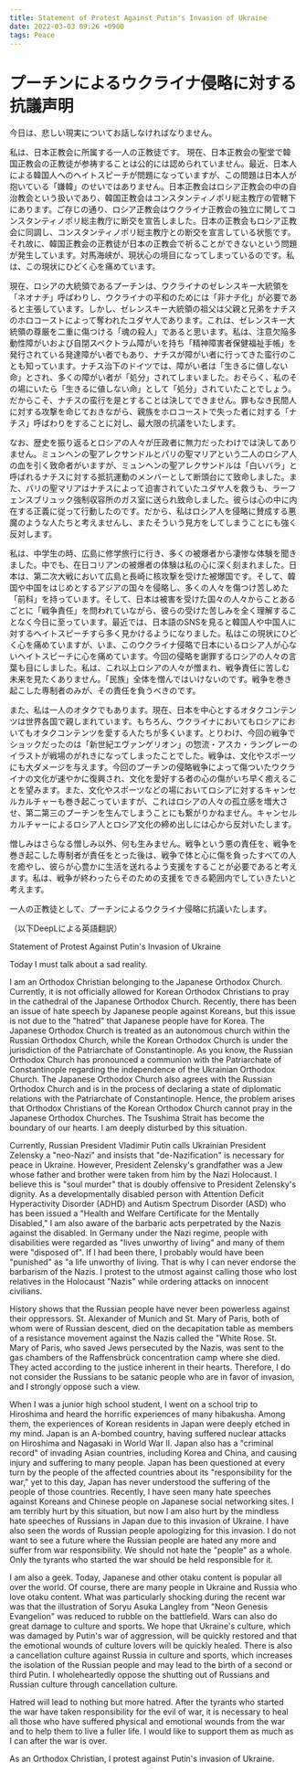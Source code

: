 ```yaml
---
title: Statement of Protest Against Putin's Invasion of Ukraine
date: 2022-03-03 09:26 +0900
tags: Peace
---
```


# プーチンによるウクライナ侵略に対する抗議声明

今日は、悲しい現実についてお話しなければなりません。

私は、日本正教会に所属する一人の正教徒です。
現在、日本正教会の聖堂で韓国正教会の正教徒が参祷することは公的には認められていません。最近、日本人による韓国人へのヘイトスピーチが問題になっていますが、この問題は日本人が抱いている「嫌韓」のせいではありません。日本正教会はロシア正教会の中の自治教会という扱いであり、韓国正教会はコンスタンティノポリ総主教庁の管轄下にあります。ご存じの通り、ロシア正教会はウクライナ正教会の独立に関してコンスタンティノポリ総主教庁に断交を宣告しました。日本の正教会もロシア正教会に同調し、コンスタンティノポリ総主教庁との断交を宣言している状態です。それ故に、韓国正教会の正教徒が日本の正教会で祈ることができないという問題が発生しています。対馬海峡が、現状心の境目になってしまっているのです。私は、この現状にひどく心を痛めています。

現在、ロシアの大統領であるプーチンは、ウクライナのゼレンスキー大統領を「ネオナチ」呼ばわりし、ウクライナの平和のためには「非ナチ化」が必要であると主張しています。しかし、ゼレンスキー大統領の祖父は父親と兄弟をナチスのホロコーストによって奪われたユダヤ人であります。これは、ゼレンスキー大統領の尊厳を二重に傷つける「魂の殺人」であると思います。私は、注意欠陥多動性障がいおよび自閉スペクトラム障がいを持ち「精神障害者保健福祉手帳」を発行されている発達障がい者でもあり、ナチスが障がい者に行ってきた蛮行のことも知っています。ナチス治下のドイツでは、障がい者は「生きるに値しない命」とされ、多くの障がい者が「処分」されてしまいました。おそらく、私のその場にいたら「生きるに値しない命」として「処分」されていたことでしょう。だからこそ、ナチスの蛮行を是とすることは決してできません。罪もなき民間人に対する攻撃を命じておきながら、親族をホロコーストで失った者に対する「ナチス」呼ばわりをすることに対し、最大限の抗議をいたします。

なお、歴史を振り返るとロシアの人々が圧政者に無力だったわけでは決してありません。ミュンヘンの聖アレクサンドルとパリの聖マリアという二人のロシア人の血を引く致命者がいますが、ミュンヘンの聖アレクサンドルは「白いバラ」と呼ばれるナチスに対する抵抗運動のメンバーとして断頭台にて致命しました。また、パリの聖マリアはナチスによって迫害されていたユダヤ人を救うも、ラーフェンスブリュック強制収容所のガス室に送られ致命しました。彼らは心の中に内在する正義に従って行動したのです。だから、私はロシア人を侵略に賛成する悪魔のような人たちと考えませんし、またそういう見方をしてしまうことにも強く反対します。

私は、中学生の時、広島に修学旅行に行き、多くの被爆者から凄惨な体験を聞きました。中でも、在日コリアンの被爆者の体験は私の心に深く刻まれました。日本は、第二次大戦において広島と長崎に核攻撃を受けた被爆国です。そして、韓国や中国をはじめとするアジアの国々を侵略し、多くの人々を傷つけ苦しめた「前科」を持っています。そして、日本は被害を受けた国々の人々からことあるごとに「戦争責任」を問われていながら、彼らの受けた苦しみを全く理解することなく今日に至っています。最近では、日本語のSNSを見ると韓国人や中国人に対するヘイトスピーチすら多く見かけるようになりました。私はこの現状にひどく心を痛めていますが、いま、このウクライナ侵略で日本にいるロシア人が心ないヘイトスピーチに心を痛めています。今回の侵略を謝罪するロシアの人々の言葉も目にしました。私は、これ以上ロシアの人々が憎まれ、戦争責任に苦しむ未来を見たくありません。「民族」全体を憎んではいけないのです。戦争を巻き起こした専制者のみが、その責任を負うべきのです。

また、私は一人のオタクでもあります。現在、日本を中心とするオタクコンテンツは世界各国で親しまれています。もちろん、ウクライナにおいてもロシアにおいてもオタクコンテンツを愛する人たちが多くいます。とりわけ、今回の戦争でショックだったのは「新世紀エヴァンゲリオン」の惣流・アスカ・ラングレーのイラストが戦場のがれきになってしまったことでした。戦争は、文化やスポーツにも大ダメージを与えます。今回のプーチンの侵略戦争によって傷ついたウクライナの文化が速やかに復興され、文化を愛好する者の心の傷がいち早く癒えることを望みます。また、文化やスポーツなどの場においてロシアに対するキャンセルカルチャーも巻き起こっていますが、これはロシアの人々の孤立感を増大させ、第二第三のプーチンを生んでしまうことにも繋がりかねません。キャンセルカルチャーによるロシア人とロシア文化の締め出しには心から反対いたします。

憎しみはさらなる憎しみ以外、何も生みません。戦争という悪の責任を、戦争を巻き起こした専制者が責任をとった後は、戦争で体と心に傷を負ったすべての人を癒やし、彼らが心豊かに生活を送れるよう支援をすることが必要であると考えます。私は、戦争が終わったらそのための支援をできる範囲内でしていきたいと考えます。

一人の正教徒として、プーチンによるウクライナ侵略に抗議いたします。

（以下DeepLによる英語翻訳）

Statement of Protest Against Putin's Invasion of Ukraine

Today I must talk about a sad reality.

I am an Orthodox Christian belonging to the Japanese Orthodox Church.
Currently, it is not officially allowed for Korean Orthodox Christians to pray in the cathedral of the Japanese Orthodox Church. Recently, there has been an issue of hate speech by Japanese people against Koreans, but this issue is not due to the "hatred" that Japanese people have for Korea. The Japanese Orthodox Church is treated as an autonomous church within the Russian Orthodox Church, while the Korean Orthodox Church is under the jurisdiction of the Patriarchate of Constantinople. As you know, the Russian Orthodox Church has pronounced a communion with the Patriarchate of Constantinople regarding the independence of the Ukrainian Orthodox Church. The Japanese Orthodox Church also agrees with the Russian Orthodox Church and is in the process of declaring a state of diplomatic relations with the Patriarchate of Constantinople. Hence, the problem arises that Orthodox Christians of the Korean Orthodox Church cannot pray in the Japanese Orthodox Churches. The Tsushima Strait has become the boundary of our hearts. I am deeply disturbed by this situation.

Currently, Russian President Vladimir Putin calls Ukrainian President Zelensky a "neo-Nazi" and insists that "de-Nazification" is necessary for peace in Ukraine. However, President Zelensky's grandfather was a Jew whose father and brother were taken from him by the Nazi Holocaust. I believe this is "soul murder" that is doubly offensive to President Zelensky's dignity. As a developmentally disabled person with Attention Deficit Hyperactivity Disorder (ADHD) and Autism Spectrum Disorder (ASD) who has been issued a "Health and Welfare Certificate for the Mentally Disabled," I am also aware of the barbaric acts perpetrated by the Nazis against the disabled. In Germany under the Nazi regime, people with disabilities were regarded as "lives unworthy of living" and many of them were "disposed of". If I had been there, I probably would have been "punished" as "a life unworthy of living. That is why I can never endorse the barbarism of the Nazis. I protest to the utmost against calling those who lost relatives in the Holocaust "Nazis" while ordering attacks on innocent civilians.

History shows that the Russian people have never been powerless against their oppressors. St. Alexander of Munich and St. Mary of Paris, both of whom were of Russian descent, died on the decapitation table as members of a resistance movement against the Nazis called the "White Rose. St. Mary of Paris, who saved Jews persecuted by the Nazis, was sent to the gas chambers of the Raffensbrück concentration camp where she died. They acted according to the justice inherent in their hearts. Therefore, I do not consider the Russians to be satanic people who are in favor of invasion, and I strongly oppose such a view.

When I was a junior high school student, I went on a school trip to Hiroshima and heard the horrific experiences of many hibakusha. Among them, the experiences of Korean residents in Japan were deeply etched in my mind. Japan is an A-bombed country, having suffered nuclear attacks on Hiroshima and Nagasaki in World War II. Japan also has a "criminal record" of invading Asian countries, including Korea and China, and causing injury and suffering to many people. Japan has been questioned at every turn by the people of the affected countries about its "responsibility for the war," yet to this day, Japan has never understood the suffering of the people of those countries. Recently, I have seen many hate speeches against Koreans and Chinese people on Japanese social networking sites. I am terribly hurt by this situation, but now I am also hurt by the mindless hate speeches of Russians in Japan due to this invasion of Ukraine. I have also seen the words of Russian people apologizing for this invasion. I do not want to see a future where the Russian people are hated any more and suffer from war responsibility. We should not hate the "people" as a whole. Only the tyrants who started the war should be held responsible for it.

I am also a geek. Today, Japanese and other otaku content is popular all over the world. Of course, there are many people in Ukraine and Russia who love otaku content. What was particularly shocking during the recent war was that the illustration of Soryu Asuka Langley from "Neon Genesis Evangelion" was reduced to rubble on the battlefield. Wars can also do great damage to culture and sports. We hope that Ukraine's culture, which was damaged by Putin's war of aggression, will be quickly restored and that the emotional wounds of culture lovers will be quickly healed. There is also a cancellation culture against Russia in culture and sports, which increases the isolation of the Russian people and may lead to the birth of a second or third Putin. I wholeheartedly oppose the shutting out of Russians and Russian culture through cancellation culture.

Hatred will lead to nothing but more hatred. After the tyrants who started the war have taken responsibility for the evil of war, it is necessary to heal all those who have suffered physical and emotional wounds from the war and to help them to live a fuller life. I would like to support them as much as I can after the war is over.

As an Orthodox Christian, I protest against Putin's invasion of Ukraine.